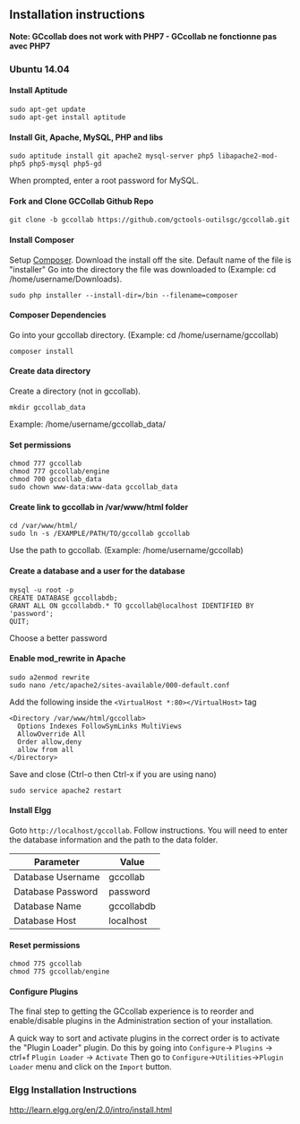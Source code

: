 ## Installation instructions
**Note: GCcollab does not work with PHP7 - GCcollab ne fonctionne pas avec PHP7**

### Ubuntu 14.04
#### Install Aptitude
    sudo apt-get update
    sudo apt-get install aptitude
    
#### Install Git, Apache, MySQL, PHP and libs
    sudo aptitude install git apache2 mysql-server php5 libapache2-mod-php5 php5-mysql php5-gd
When prompted, enter a root password for MySQL.


#### Fork and Clone GCCollab Github Repo
    git clone -b gccollab https://github.com/gctools-outilsgc/gccollab.git

#### Install Composer 
Setup [Composer](https://getcomposer.org/download/). 
Download the install off the site. Default name of the file is "installer"
Go into the directory the file was downloaded to (Example: cd /home/username/Downloads).

    sudo php installer --install-dir=/bin --filename=composer
    
#### Composer Dependencies
Go into your gccollab directory. (Example: cd /home/username/gccollab)

    composer install

#### Create data directory
Create a directory (not in gccollab). 

    mkdir gccollab_data

Example: /home/username/gccollab_data/

#### Set permissions
    chmod 777 gccollab
    chmod 777 gccollab/engine
    chmod 700 gccollab_data
    sudo chown www-data:www-data gccollab_data

#### Create link to gccollab in /var/www/html folder
    cd /var/www/html/
    sudo ln -s /EXAMPLE/PATH/TO/gccollab gccollab
    
Use the path to gccollab. (Example: /home/username/gccollab)

#### Create a database and a user for the database
    mysql -u root -p
    CREATE DATABASE gccollabdb;
    GRANT ALL ON gccollabdb.* TO gccollab@localhost IDENTIFIED BY 'password';
    QUIT;
Choose a better password

#### Enable mod_rewrite in Apache
    sudo a2enmod rewrite
    sudo nano /etc/apache2/sites-available/000-default.conf

Add the following inside the ```<VirtualHost *:80></VirtualHost>``` tag
```
<Directory /var/www/html/gccollab>
  Options Indexes FollowSymLinks MultiViews
  AllowOverride All
  Order allow,deny
  allow from all
</Directory>
```

Save and close (Ctrl-o then Ctrl-x if you are using nano)

    sudo service apache2 restart

#### Install Elgg
Goto ```http://localhost/gccollab```.  Follow instructions.  You will need to enter the database information and the path to the data folder.

| Parameter             | Value         |
| --------------------- | ------------- |
| Database Username     | gccollab      |
| Database Password     | password      |
| Database Name         | gccollabdb    |
| Database Host         | localhost     |

#### Reset permissions
    chmod 775 gccollab
    chmod 775 gccollab/engine

#### Configure Plugins
The final step to getting the GCcollab experience is to reorder and
enable/disable plugins in the Administration section of your installation.

A quick way to sort and activate plugins in the correct order is to activate
the "Plugin Loader" plugin. Do this by going into `Configure`-> `Plugins` -> ctrl+f `Plugin Loader` -> `Activate`
Then go to
`Configure`->`Utilities`->`Plugin Loader` menu and click on the `Import`
button.

### Elgg Installation Instructions
http://learn.elgg.org/en/2.0/intro/install.html
